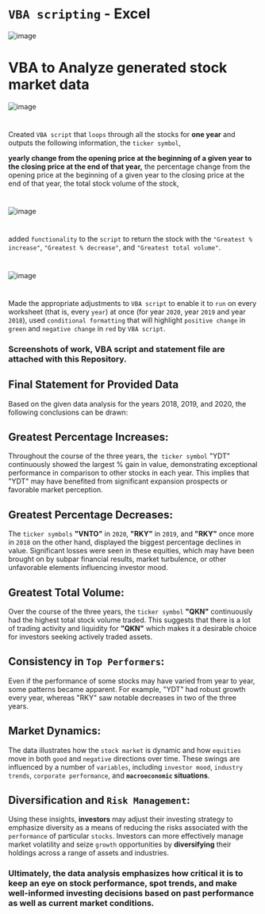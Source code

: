 # `VBA scripting` - Excel
![image](https://github.com/RoshniRanaDS/VBA_Script_Stock_Market_Data/assets/161755928/63e37a8d-af2f-42d9-bac5-8ff1069e3c27)

# VBA to Analyze generated stock market data
![image](https://github.com/RoshniRanaDS/VBA_Script_Stock_Market_Data/assets/161755928/cfed6333-b7ae-4125-88ac-7907fcfa7719)
#
Created `VBA script` that `loops` through all the stocks for **one year** and outputs the following information,
the `ticker symbol`,

**yearly change from the opening price at the beginning of a given year to the closing price at the end of that year,**
the percentage change from the opening price at the beginning of a given year to the closing price at the end of that year,
the total stock volume of the stock,
#
![image](https://github.com/RoshniRanaDS/VBA_Script_Stock_Market_Data/assets/161755928/641c3afa-d8f0-44c4-a41a-90ac016aebc4)
#
added `functionality` to the `script` to return the stock with the `"Greatest % increase"`, `"Greatest % decrease"`, and `"Greatest total volume"`.
#
![image](https://github.com/RoshniRanaDS/VBA_Script_Stock_Market_Data/assets/161755928/79b6d185-d9a1-4de4-a9d7-8d53fc961829)
#
Made the appropriate adjustments to `VBA script` to enable it to `run` on every worksheet (that is, every `year`) at once (for year `2020`, year `2019` and year `2018`),
used `conditional formatting` that will highlight `positive change` in `green` and `negative change` in `red` by `VBA script`.

### Screenshots of work, VBA script and statement file are attached with this Repository.

## Final Statement for Provided Data
Based on the given data analysis for the years 2018, 2019, and 2020, the following conclusions can be drawn:

## Greatest Percentage Increases:  
Throughout the course of the three years, the` ticker symbol` "YDT" continuously showed the largest % gain in value, demonstrating exceptional performance in comparison to other stocks in each year. This implies that "YDT" may have benefited from significant expansion prospects or favorable market perception.

## Greatest Percentage Decreases: 
The `ticker symbols` **"VNTO"** in `2020`, **"RKY"** in `2019`, and **"RKY"** once more in `2018` on the other hand, displayed the biggest percentage declines in value. Significant losses were seen in these equities, which may have been brought on by subpar financial results, market turbulence, or other unfavorable elements influencing investor mood.

## Greatest Total Volume: 
Over the course of the three years, the `ticker symbol` **"QKN"** continuously had the highest total stock volume traded. This suggests that there is a lot of trading activity and liquidity for **"QKN"** which makes it a desirable choice for investors seeking actively traded assets.

## Consistency in `Top Performers`:
Even if the performance of some stocks may have varied from year to year, some patterns became apparent. For example, "YDT" had robust growth every year, whereas "RKY" saw notable decreases in two of the three years.

## Market Dynamics:
The data illustrates how the `stock market` is dynamic and how `equities` move in both `good` and `negative` directions over time. These swings are influenced by a number of `variables`, including `investor mood`, `industry trends`, `corporate performance`, and **`macroeconomic` situations**.

## Diversification and `Risk Management`:
Using these insights, **investors** may adjust their investing strategy to emphasize diversity as a means of reducing the risks associated with the `performance` of particular `stocks`. Investors can more effectively manage market volatility and seize `growth` opportunities by **diversifying** their holdings across a range of assets and industries.

### Ultimately, the data analysis emphasizes how critical it is to keep an eye on stock performance, spot trends, and make well-informed investing decisions based on past performance as well as current market conditions.

